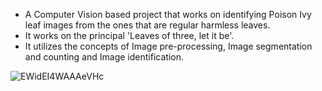 - A Computer Vision based project that works on identifying Poison Ivy leaf images from the ones that are regular harmless leaves.
- It works on the principal 'Leaves of three, let it be'.
- It utilizes the concepts of Image pre-processing, Image segmentation and counting and Image identification.

![EWidEI4WAAAeVHc](https://user-images.githubusercontent.com/69034823/212146181-ba32f8b7-81be-4926-94dd-cdbbb15bfd00.jpg)
